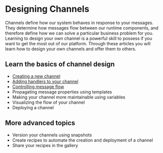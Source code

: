# Designing Channels

Channels define how our system behaves in response to your messages. They determine how messages flow between our runtime components, and therefore define how we can solve a particular business problem for you. Learning to design your own channel is a powerful skill to possess if you want to get the most out of our platform. Through these articles you will learn how to design your own channels and offer them to others.

## Learn the basics of channel design

 * [Creating a new channel](/documentation/channels/creating)
 * [Adding handlers to your channel](/documentation/channels/adding-handlers)
 * [Controlling message flow](/documentation/channels/controlling-flow)
 * Propagating message properties using templates
 * Making your channel more maintainable using variables
 * Visualizing the flow of your channel
 * Deploying a channel
 
## More advanced topics

 * Version your channels using snapshots
 * Create recipes to automate the creation and deployment of a channel
 * Share your recipes in the gallery

 